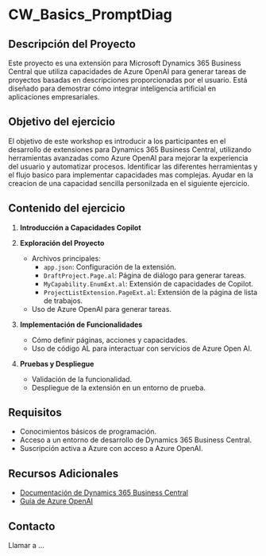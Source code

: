 # CW_Basics_PromptDiag

## Descripción del Proyecto
Este proyecto es una extensión para Microsoft Dynamics 365 Business Central que utiliza capacidades de Azure OpenAI para generar tareas de proyectos basadas en descripciones proporcionadas por el usuario. Está diseñado para demostrar cómo integrar inteligencia artificial en aplicaciones empresariales.

## Objetivo del ejercicio
El objetivo de este workshop es introducir a los participantes en el desarrollo de extensiones para Dynamics 365 Business Central, utilizando herramientas avanzadas como Azure OpenAI para mejorar la experiencia del usuario y automatizar procesos.
Identificar las diferentes herramientas y el flujo basico para implementar capacidades mas complejas. Ayudar en la creacion de una capacidad sencilla personilzada en el siguiente ejercicio.

## Contenido del ejercicio
1. **Introducción a Capacidades Copilot**
 

2. **Exploración del Proyecto**
   - Archivos principales:
     - `app.json`: Configuración de la extensión.
     - `DraftProject.Page.al`: Página de diálogo para generar tareas.
     - `MyCapability.EnumExt.al`: Extensión de capacidades de Copilot.
     - `ProjectListExtension.PageExt.al`: Extensión de la página de lista de trabajos.
   - Uso de Azure OpenAI para generar tareas.

3. **Implementación de Funcionalidades**
   - Cómo definir páginas, acciones y capacidades.
   - Uso de código AL para interactuar con servicios de Azure Open AI.

4. **Pruebas y Despliegue**
   - Validación de la funcionalidad.
   - Despliegue de la extensión en un entorno de prueba.

## Requisitos
- Conocimientos básicos de programación.
- Acceso a un entorno de desarrollo de Dynamics 365 Business Central.
- Suscripción activa a Azure con acceso a Azure OpenAI.

## Recursos Adicionales
- [Documentación de Dynamics 365 Business Central](https://learn.microsoft.com/en-us/dynamics365/business-central/dev-itpro/developer/)
- [Guía de Azure OpenAI](https://learn.microsoft.com/en-us/azure/ai-services/openai/)

## Contacto
Llamar a ...
